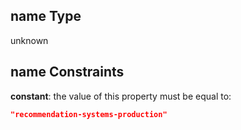 ## name Type

unknown

## name Constraints

**constant**: the value of this property must be equal to:

```json
"recommendation-systems-production"
```
